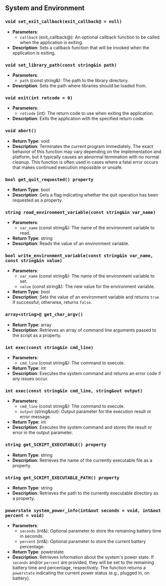 ## System and Environment

### `void set_exit_callback(exit_callback@ = null)`
- **Parameters**:
  - `callback` (exit_callback@): An optional callback function to be called when the application is exiting.
- **Description**: Sets a callback function that will be invoked when the application is exiting.

### `void set_library_path(const string&in path)`
- **Parameters**:
  - `path` (const string&): The path to the library directory.
- **Description**: Sets the path where libraries should be loaded from.

### `void exit(int retcode = 0)`
- **Parameters**:
  - `retcode` (int): The return code to use when exiting the application.
- **Description**: Exits the application with the specified return code.

### `void abort()`
- **Return Type**: void
- **Description**: Terminates the current program immediately. The exact behavior of this function may vary depending on the implementation and platform, but it typically causes an abnormal termination with no normal cleanup. This function is often used in cases where a fatal error occurs that makes continued execution impossible or unsafe.

### `bool get_quit_requested() property`
- **Return Type**: bool
- **Description**: Gets a flag indicating whether the quit operation has been requested as a property.

### `string read_environment_variable(const string&in var_name)`
- **Parameters**:
  - `var_name` (const string&): The name of the environment variable to read.
- **Return Type**: string
- **Description**: Reads the value of an environment variable.

### `bool write_environment_variable(const string&in var_name, const string&in value)`
- **Parameters**:
  - `var_name` (const string&): The name of the environment variable to set.
  - `value` (const string&): The new value for the environment variable.
- **Return Type**: bool
- **Description**: Sets the value of an environment variable and returns `true` if successful; otherwise, returns `false`.

### `array<string>@ get_char_argv()`
- **Return Type**: array<string>
- **Description**: Retrieves an array of command line arguments passed to the script as a property.

### `int exec(const string&in cmd_line)`
- **Parameters**:
  - `cmd_line` (const string&): The command to execute.
- **Return Type**: int
- **Description**: Executes the system command and returns an error code if any issues occur.

### `int exec(const string&in cmd_line, string&out output)`
- **Parameters**:
  - `cmd_line` (const string&): The command to execute.
  - `output` (string&out): Output parameter for the execution result or error message.
- **Return Type**: int
- **Description**: Executes the system command and stores the result or error in the output parameter.

### `string get_SCRIPT_EXECUTABLE() property`
- **Return Type**: string
- **Description**: Retrieves the name of the currently executable file as a property.

### `string get_SCRIPT_EXECUTABLE_PATH() property`
- **Return Type**: string
- **Description**: Retrieves the path to the currently executable directory as a property.

### `powerstate system_power_info(int&out seconds = void, int&out percent = void)`
- **Parameters**:
  - `seconds` (int&): Optional parameter to store the remaining battery time in seconds.
  - `percent` (int&): Optional parameter to store the current battery percentage.
- **Return Type**: powerstate
- **Description**: Retrieves information about the system's power state. If `seconds` and/or `percent` are provided, they will be set to the remaining battery time and percentage, respectively. The function returns a `powerstate` indicating the current power status (e.g., plugged in, on battery).
